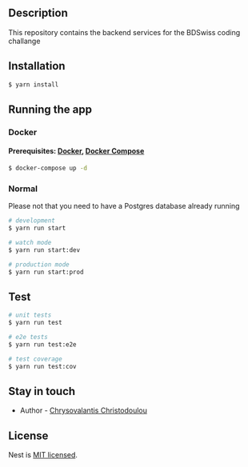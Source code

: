 ## Description

This repository contains the backend services for the BDSwiss coding challange

## Installation

```bash
$ yarn install
```

## Running the app

### Docker

#### Prerequisites: [Docker](https://docs.docker.com/engine/install/), [Docker Compose](https://docs.docker.com/compose/install/)

```bash
$ docker-compose up -d
```

### Normal

Please not that you need to have a Postgres database already running

```bash
# development
$ yarn run start

# watch mode
$ yarn run start:dev

# production mode
$ yarn run start:prod
```

## Test

```bash
# unit tests
$ yarn run test

# e2e tests
$ yarn run test:e2e

# test coverage
$ yarn run test:cov
```


## Stay in touch

- Author - [Chrysovalantis Christodoulou](https://www.linkedin.com/in/chrysovalantis-christodoulou-094790132/)

## License

Nest is [MIT licensed](LICENSE).
